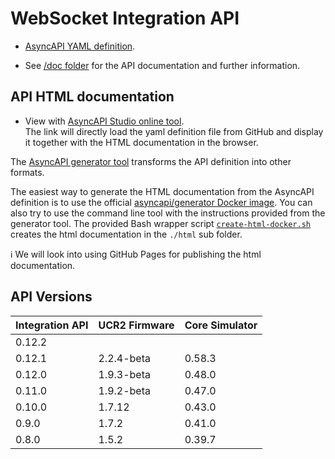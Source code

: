# WebSocket Integration API

- [AsyncAPI YAML definition](UCR-integration-asyncapi.yaml).

- See [/doc folder](../doc/README.md) for the API documentation and further information.

## API HTML documentation

- View with [AsyncAPI Studio online tool](https://studio.asyncapi.com/?url=https://raw.githubusercontent.com/unfoldedcircle/core-api/main/integration-api/UCR-integration-asyncapi.yaml).  
  The link will directly load the yaml definition file from GitHub and display it together with the HTML documentation in
the browser.

The [AsyncAPI generator tool](https://github.com/asyncapi/generator) transforms the API definition into other formats.

The easiest way to generate the HTML documentation from the AsyncAPI definition is to use the official
[asyncapi/generator Docker image](https://hub.docker.com/r/asyncapi/generator). You can also try to use the command line
tool with the instructions provided from the generator tool.
The provided Bash wrapper script [`create-html-docker.sh`](create-html-docker.sh) creates the html documentation in the
`./html` sub folder.

ℹ️ We will look into using GitHub Pages for publishing the html documentation.

## API Versions

| Integration API | UCR2 Firmware | Core Simulator |
|-----------------|---------------|----------------|
| 0.12.2          |               |                |
| 0.12.1          | 2.2.4-beta    | 0.58.3         |
| 0.12.0          | 1.9.3-beta    | 0.48.0         |
| 0.11.0          | 1.9.2-beta    | 0.47.0         |
| 0.10.0          | 1.7.12        | 0.43.0         |
| 0.9.0           | 1.7.2         | 0.41.0         |
| 0.8.0           | 1.5.2         | 0.39.7         |

